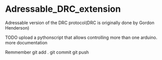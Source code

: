 # Adressable_DRC_extension
Adressable version of the DRC protocol(DRC is originally done by Gordon Henderson)

TODO 
  upload a pythonscript that allows controlling more than one arduino.
  more documentation


Remmember
	git add .
	git commit
	git push

